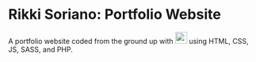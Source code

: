 # Rikki Soriano: Portfolio Website
A portfolio website coded from the ground up with <img src="https://media4.giphy.com/media/J2awouDsf23R2vo2p5/giphy.gif?cid=ecf05e47wm1v2pp0xhnqp853p50tyt2y7gclk1z8xqwaqcpy&rid=giphy.gif&ct=g" width="24px"> using HTML, CSS, JS, SASS, and PHP.
